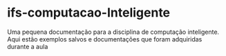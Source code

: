 # ifs-computacao-Inteligente
Uma pequena documentação para a disciplina de computação inteligente. Aqui estão exemplos salvos e documentações que foram adquiridas durante a aula

